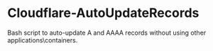 # Cloudflare-AutoUpdateRecords

Bash script to auto-update A and AAAA records without using other applications\containers.
